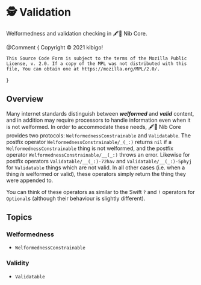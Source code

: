#  🕵️ Validation  #

Welformedness and validation checking in 🖋🥑 Nib Core.

@Comment {
	Copyright © 2021 kibigo!

	This Source Code Form is subject to the terms of the Mozilla Public License, v. 2.0. If a copy of the MPL was not distributed with this file, You can obtain one at https://mozilla.org/MPL/2.0/.
}


##  Overview  ##

Many internet standards distinguish between **_welformed_** and **_valid_** content, and in addition may require processors to handle information even when it is not welformed.
In order to accommodate these needs, 🖋🥑 Nib Core provides two protocols: ``WelformednessConstrainable`` and ``Validatable``.
The postfix operator ``WelformednessConstrainable/_(_:)`` returns `nil` if a `WelformednessConstrainable` thing is not welformed, and the postfix operator ``WelformednessConstrainable/__(_:)`` throws an error.
Likewise for postfix operators ``Validatable/__(_:)-72hav`` and ``Validatable/__(_:)-5phyj`` for `Validatable` things which are not valid.
In all other cases (i.e. when a thing *is* welformed or valid), these operators simply return the thing they were appended to.

You can think of these operators as similar to the Swift `?` and `!` operators for `Optional`s (although their behaviour is slightly different).


##  Topics  ##


###  Welformedness  ###

 +  ``WelformednessConstrainable``


###  Validity  ###

 +  ``Validatable``
